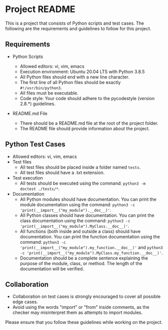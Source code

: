 # Project README

This is a project that consists of Python scripts and test cases. The following are the requirements and guidelines to follow for this project.

## Requirements
- Python Scripts
  - Allowed editors: vi, vim, emacs
  - Execution environment: Ubuntu 20.04 LTS with Python 3.8.5
  - All Python files should end with a new line character.
  - The first line of all Python files should be exactly `#!/usr/bin/python3`.
  - All files must be executable.
  - Code style: Your code should adhere to the pycodestyle (version 2.8.*) guidelines.

- README.md File
  - There should be a README.md file at the root of the project folder.
  - The README file should provide information about the project.

## Python Test Cases
- Allowed editors: vi, vim, emacs
- Test files
  - All test files should be placed inside a folder named `tests`.
  - All test files should have a .txt extension.
- Test execution
  - All tests should be executed using the command: `python3 -m doctest ./tests/*`.
- Documentation
  - All Python modules should have documentation. You can print the module documentation using the command: `python3 -c 'print(__import__("my_module").__doc__)'`.
  - All Python classes should have documentation. You can print the class documentation using the command: `python3 -c 'print(__import__("my_module").MyClass.__doc__)'`.
  - All functions (both inside and outside a class) should have documentation. You can print the function documentation using the command: `python3 -c 'print(__import__("my_module").my_function.__doc__)'` and `python3 -c 'print(__import__("my_module").MyClass.my_function.__doc__)'`.
  - Documentation should be a complete sentence explaining the purpose of the module, class, or method. The length of the documentation will be verified.

## Collaboration
- Collaboration on test cases is strongly encouraged to cover all possible edge cases.
- Avoid using the words "import" or "from" inside comments, as the checker may misinterpret them as attempts to import modules.

Please ensure that you follow these guidelines while working on the project.
